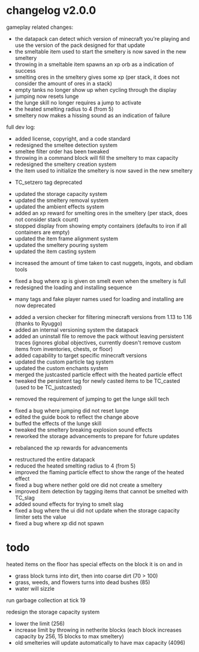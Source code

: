# changelog v2.0.0

gameplay related changes:

+ the datapack can detect which version of minecraft you're playing and use the version of the pack designed for that update
+ the smeltable item used to start the smeltery is now saved in the new smeltery
+ throwing in a smeltable item spawns an xp orb as a indication of success
+ smelting ores in the smeltery gives some xp (per stack, it does not consider the amount of ores in a stack)
+ empty tanks no longer show up when cycling through the display
+ jumping now resets lunge
+ the lunge skill no longer requires a jump to activate
+ the heated smelting radius to 4 (from 5)
+ smeltery now makes a hissing sound as an indication of failure


full dev log:

+ added license, copyright, and a code standard
+ redesigned the smeltee detection system
+ smeltee filter order has been tweaked
+ throwing in a command block will fill the smeltery to max capacity
+ redesigned the smeltery creation system
+ the item used to initialize the smeltery is now saved in the new smeltery
- TC_setzero tag deprecated
+ updated the storage capacity system
+ updated the smeltery removal system
+ updated the ambient effects system
+ added an xp reward for smelting ores in the smeltery (per stack, does not consider stack count)
+ stopped display from showing empty containers (defaults to iron if all containers are empty)
+ updated the item frame alignment system
+ updated the smeltery pouring system
+ updated the item casting system
- increased the amount of time taken to cast nuggets, ingots, and obdiam tools
+ fixed a bug where xp is given on smelt even when the smeltery is full
+ redesigned the loading and installing sequence
- many tags and fake player names used for loading and installing are now deprecated
+ added a version checker for filtering minecraft versions from 1.13 to 1.16 (thanks to Ryuggo)
+ added an internal versioning system the datapack
+ added an uninstall file to remove the pack without leaving persistent traces (ignores global objectives, currently doesn't remove custom items from inventories, chests, or floor)
+ added capability to target specific minecraft versions
+ updated the custom particle tag system
+ updated the custom enchants system
+ merged the justcasted particle effect with the heated particle effect
+ tweaked the persistent tag for newly casted items to be TC_casted (used to be TC_justcasted)
- removed the requirement of jumping to get the lunge skill tech
+ fixed a bug where jumping did not reset lunge
+ edited the guide book to reflect the change above
+ buffed the effects of the lunge skill
+ tweaked the smeltery breaking explosion sound effects
+ reworked the storage advancements to prepare for future updates
- rebalanced the xp rewards for advancements
+ restructured the entire datapack
+ reduced the heated smelting radius to 4 (from 5)
+ improved the flaming particle effect to show the range of the heated effect
+ fixed a bug where nether gold ore did not create a smeltery
+ improved item detection by tagging items that cannot be smelted with TC_slag
+ added sound effects for trying to smelt slag
+ fixed a bug where the ui did not update when the storage capacity limiter sets the value
+ fixed a bug where xp did not spawn



# todo

heated items on the floor has special effects on the block it is on and in
- grass block turns into dirt, then into coarse dirt (70 > 100)
- grass, weeds, and flowers turns into dead bushes (85)
- water will sizzle

run garbage collection at tick 19

redesign the storage capacity system
- lower the limit (256)
- increase limit by throwing in netherite blocks (each block increases capacity by 256, 15 blocks to max smeltery)
- old smelteries will update automatically to have max capacity (4096)
